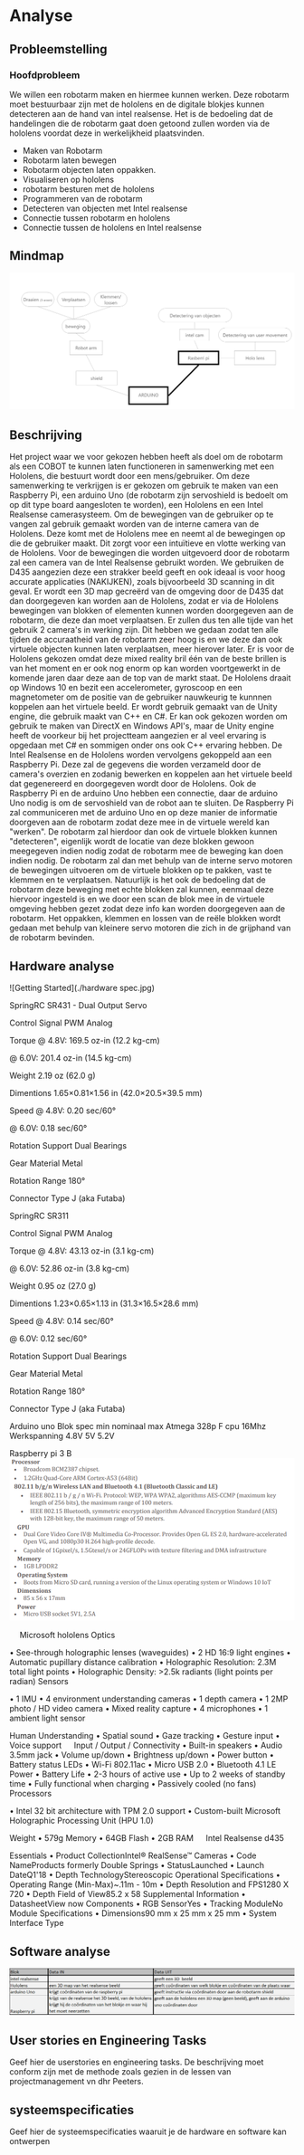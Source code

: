 # Analyse

## Probleemstelling

### Hoofdprobleem
We willen een robotarm maken en hiermee kunnen werken. Deze robotarm moet bestuurbaar zijn met de hololens en de digitale blokjes kunnen detecteren aan de hand van intel realsense. Het is de bedoeling dat de handelingen die de robotarm gaat doen getoond zullen worden via de hololens voordat deze in werkelijkheid plaatsvinden.
* Maken van Robotarm
* Robotarm laten bewegen
* Robotarm objecten laten oppakken.
* Visualiseren op hololens
* robotarm besturen met de hololens
* Programmeren van de robotarm
* Detecteren van objecten met Intel realsense
* Connectie tussen  robotarm en hololens
* Connectie tussen de hololens en Intel realsense 
 



## Mindmap

![Getting Started](./Mindmapchart.png)

## Beschrijving

Het project waar we voor gekozen hebben heeft als doel om de robotarm als een COBOT te kunnen laten functioneren in samenwerking met een Hololens, die bestuurt wordt door een mens/gebruiker. Om deze samenwerking te verkrijgen is er gekozen om gebruik te maken van een Raspberry Pi, een arduino Uno (de robotarm zijn servoshield is bedoelt om op dit type board aangesloten te worden), een Hololens en een Intel Realsense camerasysteem.
Om de bewegingen van de gebruiker op te vangen zal gebruik gemaakt worden van de interne camera van de Hololens. Deze komt met de Hololens mee en neemt al de bewegingen op die de gebruiker maakt. Dit zorgt voor een intuïtieve en vlotte werking van de Hololens. Voor de bewegingen die worden uitgevoerd door de robotarm zal een camera van de Intel Realsense gebruikt worden. We gebruiken de D435 aangezien deze een strakker beeld geeft en ook ideaal is voor hoog accurate applicaties (NAKIJKEN), zoals bijvoorbeeld 3D scanning in dit geval. Er wordt een 3D map gecreërd van de omgeving door de D435 dat dan doorgegeven kan worden aan de Hololens, zodat er via de Hololens bewegingen van blokken of elementen kunnen worden doorgegeven aan de robotarm, die deze dan moet verplaatsen.
Er zullen dus ten alle tijde van het gebruik 2 camera's in werking zijn. Dit hebben we gedaan zodat ten alle tijden de accuraatheid van de robotarm zeer hoog is en we deze dan ook virtuele objecten kunnen laten verplaatsen, meer hierover later.
Er is voor de Hololens gekozen omdat deze mixed reality bril één van de beste brillen is van het moment en er ook nog enorm op kan worden voortgewerkt in de komende jaren daar deze aan de top van de markt staat. De Hololens draait op Windows 10 en bezit een accelerometer, gyroscoop en een magnetometer om de positie van de gebruiker nauwkeurig te kunnnen koppelen aan het virtuele beeld. Er wordt gebruik gemaakt van de Unity engine, die gebruik maakt van C++ en C#. Er kan ook gekozen worden om gebruik te maken van DirectX en Windows API's, maar de Unity engine heeft de voorkeur bij het projectteam aangezien er al veel ervaring is opgedaan met C# en sommigen onder ons ook C++ ervaring hebben.
De Intel Realsense en de Hololens worden vervolgens gekoppeld aan een Raspberry Pi. Deze zal de gegevens die worden verzameld door de camera's overzien en zodanig bewerken en koppelen aan het virtuele beeld dat gegenereerd en doorgegeven wordt door de Hololens.
Ook de Raspberry Pi en de arduino Uno hebben een connectie, daar de arduino Uno nodig is om de servoshield van de robot aan te sluiten. De Raspberry Pi zal communiceren met de arduino Uno en op deze manier de informatie doorgeven aan de robotarm zodat deze mee in de virtuele wereld kan "werken".
De robotarm zal hierdoor dan ook de virtuele blokken kunnen "detecteren", eigenlijk wordt de locatie van deze blokken gewoon meegegeven indien nodig zodat de robotarm mee de beweging kan doen indien nodig. De robotarm zal dan met behulp van de interne servo motoren de bewegingen uitvoeren om de virtuele blokken op te pakken, vast te klemmen en te verplaatsen. Natuurlijk is het ook de bedoeling dat de robotarm deze beweging met echte blokken zal kunnen, eenmaal deze hiervoor ingesteld is en we door een scan de blok mee in de virtuele omgeving hebben gezet zodat deze info kan worden doorgegeven aan de robotarm. Het oppakken, klemmen en lossen van de reële blokken wordt gedaan met behulp van kleinere servo motoren die zich in de grijphand van de robotarm bevinden.

## Hardware analyse

![Getting Started](./hardware spec.jpg)

SpringRC SR431 - Dual Output Servo

Control Signal
	PWM Analog

Torque
	@ 4.8V: 169.5 oz-in (12.2 kg-cm)

@ 6.0V: 201.4 oz-in (14.5 kg-cm)

Weight
	2.19 oz (62.0 g)

Dimentions
	1.65×0.81×1.56 in (42.0×20.5×39.5 mm)

Speed
	@ 4.8V: 0.20 sec/60°

@ 6.0V: 0.18 sec/60°

Rotation Support
	Dual Bearings

Gear Material
	Metal

Rotation Range
	180°

Connector Type
	J (aka Futaba)



SpringRC SR311

Control Signal
	PWM Analog

Torque
	@ 4.8V: 43.13 oz-in (3.1 kg-cm)

@ 6.0V: 52.86 oz-in (3.8 kg-cm)

Weight
	0.95 oz (27.0 g)

Dimentions
	1.23×0.65×1.13 in (31.3×16.5×28.6 mm)

Speed
	@ 4.8V: 0.14 sec/60°

@ 6.0V: 0.12 sec/60°

Rotation Support
	Dual Bearings

Gear Material
	Metal

Rotation Range
	180°

Connector Type
	J (aka Futaba)

Arduino uno
Blok	spec	min	nominaal	max
Atmega 328p	F cpu		16Mhz	
	Werkspanning	4.8V	5V	5.2V
				
				

Raspberry pi 3 B
![Getting Started](./rasp.png)
 
 
Microsoft hololens
Optics
 
•	See-through holographic lenses (waveguides)
•	2 HD 16:9 light engines
•	Automatic pupillary distance calibration
•	Holographic Resolution: 2.3M total light points
•	Holographic Density: >2.5k radiants (light points per radian)
Sensors
 
•	1 IMU
•	4 environment understanding cameras
•	1 depth camera
•	1 2MP photo / HD video camera
•	Mixed reality capture
•	4 microphones
•	1 ambient light sensor

Human Understanding
•	Spatial sound
•	Gaze tracking
•	Gesture input
•	Voice support
 
Input / Output / Connectivity
•	Built-in speakers
•	Audio 3.5mm jack
•	Volume up/down
•	Brightness up/down
•	Power button
•	Battery status LEDs
•	Wi-Fi 802.11ac
•	Micro USB 2.0
•	Bluetooth 4.1 LE
Power
•	Battery Life
•	2-3 hours of active use
•	Up to 2 weeks of standby time
•	Fully functional when charging
•	Passively cooled (no fans)
Processors
 
•	Intel 32 bit architecture with TPM 2.0 support
•	Custom-built Microsoft Holographic Processing Unit (HPU 1.0)

Weight
•	579g
Memory
•	64GB Flash
•	2GB RAM
 
Intel Realsense d435

Essentials
•	Product CollectionIntel® RealSense™ Cameras
•	Code NameProducts formerly Double Springs
•	StatusLaunched
•	Launch DateQ1'18
•	Depth TechnologyStereoscopic
Operational Specifications
•	Operating Range (Min-Max)~.11m - 10m
•	Depth Resolution and FPS1280 X 720
•	Depth Field of View85.2 x 58
Supplemental Information
•	DatasheetView now
Components
•	RGB SensorYes
•	Tracking ModuleNo
Module Specifications
•	Dimensions90 mm x 25 mm x 25 mm
•	System Interface Type


## Software analyse


![Getting Started](./Softwareanalyse.png)

## User stories en Engineering Tasks

Geef hier de userstories en engineering tasks. De beschrijving moet conform zijn met de methode zoals gezien in de lessen  van projectmanagement vn dhr Peeters.

## systeemspecificaties

Geef hier de systeemspecificaties waaruit je de hardware en software kan ontwerpen



